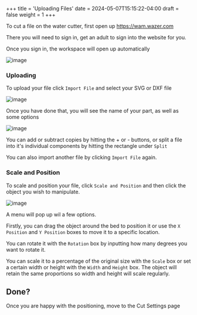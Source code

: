 +++
title = 'Uploading Files'
date = 2024-05-07T15:15:22-04:00
draft = false
weight = 1
+++

To cut a file on the water cutter, first open up https://wam.wazer.com

There you will need to sign in, get an adult to sign into the website for you.

Once you sign in, the workspace will open up automatically

![image](/images/272.png)

### Uploading

To upload your file click `Import File` and select your SVG or DXF file

![image](/images/273.png)

Once you have done that, you will see the name of your part, as well as some options

![image](/images/274.png)

You can add or subtract copies by hitting the + or - buttons, or split a file into it's individual components by hitting the rectangle under `Split`

You can also import another file by clicking `Import File` again.

### Scale and Position

To scale and position your file, click `Scale and Position` and then click the object you wish to manipulate.

![image](/images/271.png)

A menu will pop up wil a few options.

Firstly, you can drag the object around the bed to position it or use the `X Position` and `Y Position` boxes to move it to a specific location.

You can rotate it with the `Rotation` box by inputting how many degrees you want to rotate it.

You can scale it to a percentage of the original size with the `Scale` box or set a certain width or height with the `Width` and `Height` box. The object will retain the same proportions so width and height will scale regularly.

## Done?

Once you are happy with the positioning, move to the Cut Settings page
